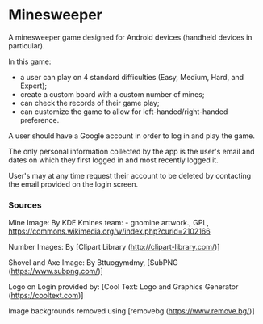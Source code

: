 # **Minesweeper**
 
A minesweeper game designed for Android devices (handheld devices in particular).

In this game:
- a user can play on 4 standard difficulties (Easy, Medium, Hard, and Expert); 
- create a custom board with a custom number of mines; 
- can check the records of their game play; 
- can customize the game to allow for left-handed/right-handed preference.

A user should have a Google account in order to log in and play the game.

The only personal information collected by the app is the user's email and dates on which they first logged in 
and most recently logged it.

User's may at any time request their account to be deleted by contacting the email provided on the login screen.

### **Sources**

Mine Image: By KDE Kmines team: - gnomine artwork., GPL, https://commons.wikimedia.org/w/index.php?curid=2102166

Number Images: By [Clipart Library (http://clipart-library.com/)]

Shovel and Axe Image: By Bttuogymdmy, [SubPNG (https://www.subpng.com/)]


Logo on Login provided by: [Cool Text: Logo and Graphics Generator (https://cooltext.com)]

Image backgrounds removed using [removebg (https://www.remove.bg/)]
